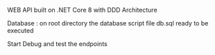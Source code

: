 WEB API built on .NET Core 8 with DDD Architecture

Database : on root directory the database script file db.sql ready to be executed

Start Debug and test the endpoints
